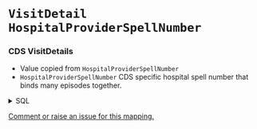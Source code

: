 # `VisitDetail` `HospitalProviderSpellNumber`
### CDS VisitDetails
* Value copied from `HospitalProviderSpellNumber`
* `HospitalProviderSpellNumber` CDS specific hospital spell number that binds many episodes together.
<details>
<summary>SQL</summary>

```sql
select  
	distinct
    
		l1.NHSNumber,
		l5.HospitalProviderSpellNumber,

		case 
			when l5.AdmissionMethodCode in ('21','24') and l5.PatientClassification = 1 then 262 
			when l5.AdmissionMethodCode in ('21','24') then 9203
			when l5.PatientClassification in (1) then 9201
			when l4.LocationClass in ('02') then 581476
			else 9202
		end as VisitOccurrenceConceptId,    -- ""visit_concept_id""

		l1.RecordConnectionIdentifier,

		coalesce(l5.EpisodeStartDate, l5.StartDateHospitalProviderSpell, l1.CDSActivityDate) as VisitStartDate,  -- visit_start_date
		coalesce(l5.EpisodeStartTime, l5.StartTimeHospitalProviderSpell, '000000') as VisitStartTime,  -- visit_start_time

		coalesce(l5.EpisodeEndDate, l5.DischargeDateHospitalProviderSpell, l1.CDSActivityDate) as VisitEndDate,

		coalesce(l5.EpisodeEndTime, l5.DischargeTimeHospitalProviderSpell, '000000') as VisitEndTime,

		case 
			when l5.EpisodeEndDate is null and l5.DischargeDateHospitalProviderSpell is null then 32220
			else 32818 
		end as VisitTypeConceptId,
		,
		l5.SourceofAdmissionCode,
		l5.DischargeDestinationCode
from [omop_staging].[cds_line01] l1
	left join [omop_staging].[cds_line04] l4 
		on l1.MessageId = l4.MessageId -- Location Details
	left join [omop_staging].[cds_line05] l5 
		on l1.MessageId = l5.MessageId -- Hospital Provider Spell
	inner join dbo.Code c 
		on l1.ActivityTreatmentFunctionCode = c.Code
where l1.CDSUpdateType = 9   -- New/Modification     (1 = Delete)
	and l1.NHSNumber is not null
	and c.CodeTypeId = 2 -- activity_treatment_function_code
	
```
</details>


[Comment or raise an issue for this mapping.](https://github.com/answerdigital/oxford-omop-data-mapper/issues/new?title=OMOP%20VisitDetail%20table%20HospitalProviderSpellNumber%20field%20CDS%20VisitDetails%20mapping)
